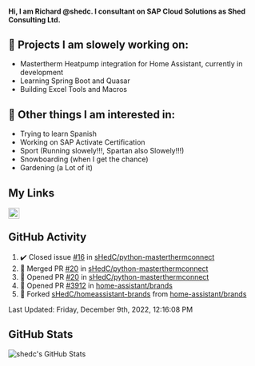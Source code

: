 #### Hi, I am Richard @shedc. I consultant on SAP Cloud Solutions as Shed Consulting Ltd.

## 👋 Projects I am slowely working on:
- Mastertherm Heatpump integration for Home Assistant, currently in development
- Learning Spring Boot and Quasar
- Building Excel Tools and Macros

## 👀 Other things I am interested in:
- Trying to learn Spanish
- Working on SAP Activate Certification
- Sport (Running slowely!!!, Spartan also Slowely!!!)
- Snowboarding (when I get the chance)
- Gardening (a Lot of it)

## My Links
[<img align="left" alt="shedc | LinkedIn" width="22px" src="https://cdn.jsdelivr.net/npm/simple-icons@v3/icons/linkedin.svg" />][linkedin]

<br/>

## GitHub Activity
<!--RECENT_ACTIVITY:start-->
1. ✔️ Closed issue [#16](https://github.com/sHedC/python-masterthermconnect/issues/16) in [sHedC/python-masterthermconnect](https://github.com/sHedC/python-masterthermconnect)
2. 🎉 Merged PR [#20](https://github.com/sHedC/python-masterthermconnect/pull/20) in [sHedC/python-masterthermconnect](https://github.com/sHedC/python-masterthermconnect)
3. 💪 Opened PR [#20](https://github.com/sHedC/python-masterthermconnect/pull/20) in [sHedC/python-masterthermconnect](https://github.com/sHedC/python-masterthermconnect)
4. 💪 Opened PR [#3912](https://github.com/home-assistant/brands/pull/3912) in [home-assistant/brands](https://github.com/home-assistant/brands)
5. 🔱 Forked [sHedC/homeassistant-brands](https://github.com/sHedC/homeassistant-brands) from [home-assistant/brands](https://github.com/home-assistant/brands)
<!--RECENT_ACTIVITY:end-->
<!--RECENT_ACTIVITY:last_update-->
Last Updated: Friday, December 9th, 2022, 12:16:08 PM
<!--RECENT_ACTIVITY:last_update_end-->

## GitHub Stats
<img align="left" alt="shedc's GitHub Stats" src="https://github-readme-stats.vercel.app/api?username=shedc&show_icons=true&hide_title=true" />

[linkedin]: https://www.linkedin.com/in/richard-holmes-3314251/
